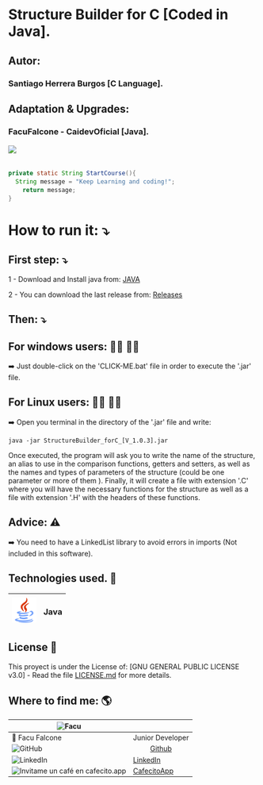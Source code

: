 
# Structure Builder for C [Coded in Java].
## Autor:
### Santiago Herrera Burgos [C Language].
## Adaptation & Upgrades:
### FacuFalcone - CaidevOficial [Java].

<a href="https://github.com/caidevOficial/StructureBuilder_forC">
  <img align="center" src="https://github-readme-stats.vercel.app/api?username=caidevOficial&show_icons=true&theme=tokyonight&count_private=true" />
</a></br></br>

```java
private static String StartCourse(){
  String message = "Keep Learning and coding!";
	return message;
}
```
# How to run it: ⤵️
## First step: ⤵️
1 - Download and Install java from: [JAVA](https://www.oracle.com/technetwork/es/java/javase/downloads/index.html/)

2 - You can download the last release from: [Releases](https://github.com/caidevOficial/StructureBuilder_forC/releases)

## Then: ⤵️
## For windows users: 👨‍💻 👩‍💻
➡️ Just double-click on the 'CLICK-ME.bat' file in order to execute the '.jar' file.
## For Linux users: 👨‍💻 👩‍💻
➡️ Open you terminal in the directory of the '.jar' file and write:

```
java -jar StructureBuilder_forC_[V_1.0.3].jar
```

Once executed, the program will ask you to write the name of the structure, an alias to use in the comparison functions, getters and setters, as well as the names and types of parameters of the structure (could be one parameter or more of them ).
Finally, it will create a file with extension '.C' where you will have the necessary functions for the structure as well as a file with extension '.H' with the headers of these functions.

## Advice: ⚠️
➡️ You need to have a LinkedList library to avoid errors in imports (Not included in this software).

## Technologies used. 📌
<!-- Java -->
|<a href="https://www.oracle.com/technetwork/es/java/javase/downloads/index.html/"><img align="center" alt="Java 8" src="https://github.com/caidevOficial/Logos/blob/master/Lenguajes/java.png" width="50px" height="50px" />|<h3>Java</h3>|
|--------|----------|
  
## License 📄
This proyect is under the License of: [GNU GENERAL PUBLIC LICENSE v3.0] - Read the file [LICENSE.md](LICENSE) for more details.
    
## Where to find me: 🌎
|<img class="circular" alt="Facu" src="https://avatars1.githubusercontent.com/u/12877139?s=400&u=d369ee24466653d9bbeeb9654930e3ff1c67b76a&v=4" width="80px" height="80px" />||
|------------|------------|
|🤴 Facu Falcone|Junior Developer|
|<img alt="GitHub" src="https://img.shields.io/badge/GitHub-%2312100E.svg?&style=for-the-badge&logo=Github&logoColor=white" width="95px" height="30px" />|<center><a href="https://github.com/caidevOficial/">Github</a></center>|
|<img alt="LinkedIn" src="https://img.shields.io/badge/linkedin-%230077B5.svg?&style=for-the-badge&logo=linkedin&logoColor=white" width="95px" height="30px" />|<a href="https://www.linkedin.com/in/facundo-falcone/">LinkedIn</a>|
|<img alt='Invitame un café en cafecito.app' srcset='https://cdn.cafecito.app/imgs/buttons/button_5.png 1x, https://cdn.cafecito.app/imgs/buttons/button_5_2x.png 2x, https://cdn.cafecito.app/imgs/buttons/button_5_3.75x.png 3.75x' src='https://cdn.cafecito.app/imgs/buttons/button_5.png' width="95px" height="30px" />|<a href="https://cafecito.app/caidevoficial/">CafecitoApp</a>|
